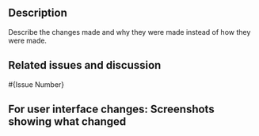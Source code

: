 ## Description

Describe the changes made and why they were made instead of how they were made.

## Related issues and discussion
#{Issue Number}
 
## For user interface changes: Screenshots showing what changed
 


